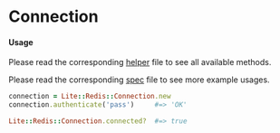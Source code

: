 # Connection

#### Usage

Please read the corresponding [helper](https://github.com/drexed/lite-redis/blob/master/lib/lite/redis/helpers/connection_helper.rb) file to see all available methods.

Please read the corresponding [spec](https://github.com/drexed/lite-redis/blob/master/spec/lite/redis/connection_spec.rb) file to see more example usages.

```ruby
connection = Lite::Redis::Connection.new
connection.authenticate('pass')     #=> 'OK'

Lite::Redis::Connection.connected?  #=> true
```
